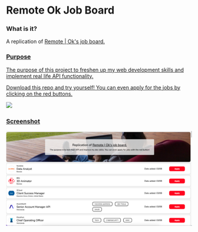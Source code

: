 # Remote Ok Job Board
<h3>What is it?</h3>
<p>A replication of <a href="https://remoteok.com/" target="_blank">Remote | Ok's job board.</p>

<h3>Purpose</h3>
<p>The purpose of this project to freshen up my web development skills and implement real life API functionality.</p>
<p>Download this repo and try yourself! You can even apply for the jobs by clicking on the red buttons.</p>
<img src="https://c.tenor.com/GfSX-u7VGM4AAAAM/coding.gif">

<h3>Screenshot</h3>
<img src="assets/screenshot.png">
